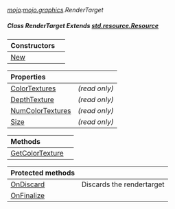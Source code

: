 _[mojo](../../modules/mojo/mojo-module.md):[mojo.graphics](../../modules/mojo/mojo-graphics.md).RenderTarget_
##### Class RenderTarget Extends [std.resource.Resource](../../modules/std/std-resource-resource.md)

| Constructors | |
|:---|:---|
| [New](mojo-graphics-rendertarget-new.md) |  |

| Properties | |
|:---|:---|
| [ColorTextures](mojo-graphics-rendertarget-colortextures.md) |  _(read only)_ |
| [DepthTexture](mojo-graphics-rendertarget-depthtexture.md) |  _(read only)_ |
| [NumColorTextures](mojo-graphics-rendertarget-numcolortextures.md) |  _(read only)_ |
| [Size](mojo-graphics-rendertarget-size.md) |  _(read only)_ |

| Methods | |
|:---|:---|
| [GetColorTexture](mojo-graphics-rendertarget-getcolortexture.md) |  |

| Protected methods | |
|:---|:---|
| [OnDiscard](mojo-graphics-rendertarget-ondiscard.md) | Discards the rendertarget |
| [OnFinalize](mojo-graphics-rendertarget-onfinalize.md) |  |
